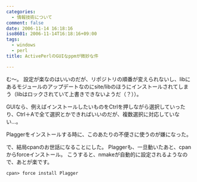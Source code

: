 ```yaml
---
categories:
  - 情報技術について
comment: false
date: 2006-11-14 16:18:16
iso8601: 2006-11-14T16:18:16+09:00
tags:
  - windows
  - perl
title: ActivePerlのGUIなppmが微妙な件

---
```


む～。
設定が楽なのはいいのだが、リポジトリの順番が変えられないし、libにあるモジュールのアップデートなのにsite/libのほうにインストールされてしまう（libはロックされていて上書きできないようだ（？））。

GUIなら、例えばインストールしたいものをCtrlを押しながら選択していったり、Ctrl＋Aで全て選択とかできればいいのだが、複数選択に対応していない…。

Plaggerをインストールする時に、このあたりの不便さに使うのが嫌になった。

で、結局cpanのお世話になることにした。
Plaggerも、一旦動いたあと、cpanからforceインストール。
こうすると、nmakeが自動的に設定されるようなので、あとが楽です。

```default
cpan> force install Plagger
```
